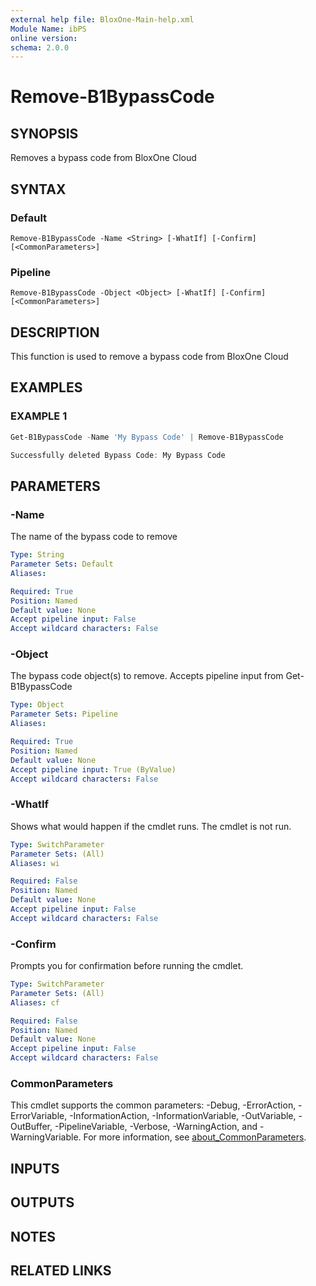 ```yaml
---
external help file: BloxOne-Main-help.xml
Module Name: ibPS
online version:
schema: 2.0.0
---
```


# Remove-B1BypassCode

## SYNOPSIS
Removes a bypass code from BloxOne Cloud

## SYNTAX

### Default
```
Remove-B1BypassCode -Name <String> [-WhatIf] [-Confirm] [<CommonParameters>]
```

### Pipeline
```
Remove-B1BypassCode -Object <Object> [-WhatIf] [-Confirm] [<CommonParameters>]
```

## DESCRIPTION
This function is used to remove a bypass code from BloxOne Cloud

## EXAMPLES

### EXAMPLE 1
```powershell
Get-B1BypassCode -Name 'My Bypass Code' | Remove-B1BypassCode

Successfully deleted Bypass Code: My Bypass Code
```

## PARAMETERS

### -Name
The name of the bypass code to remove

```yaml
Type: String
Parameter Sets: Default
Aliases:

Required: True
Position: Named
Default value: None
Accept pipeline input: False
Accept wildcard characters: False
```

### -Object
The bypass code object(s) to remove.
Accepts pipeline input from Get-B1BypassCode

```yaml
Type: Object
Parameter Sets: Pipeline
Aliases:

Required: True
Position: Named
Default value: None
Accept pipeline input: True (ByValue)
Accept wildcard characters: False
```

### -WhatIf
Shows what would happen if the cmdlet runs.
The cmdlet is not run.

```yaml
Type: SwitchParameter
Parameter Sets: (All)
Aliases: wi

Required: False
Position: Named
Default value: None
Accept pipeline input: False
Accept wildcard characters: False
```

### -Confirm
Prompts you for confirmation before running the cmdlet.

```yaml
Type: SwitchParameter
Parameter Sets: (All)
Aliases: cf

Required: False
Position: Named
Default value: None
Accept pipeline input: False
Accept wildcard characters: False
```

### CommonParameters
This cmdlet supports the common parameters: -Debug, -ErrorAction, -ErrorVariable, -InformationAction, -InformationVariable, -OutVariable, -OutBuffer, -PipelineVariable, -Verbose, -WarningAction, and -WarningVariable. For more information, see [about_CommonParameters](http://go.microsoft.com/fwlink/?LinkID=113216).

## INPUTS

## OUTPUTS

## NOTES

## RELATED LINKS
